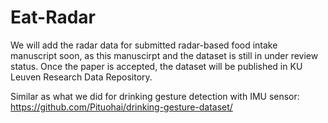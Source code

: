 # Eat-Radar
We will add the radar data for submitted radar-based food intake manuscript soon, as this manuscirpt and the dataset is still in under review status.
Once the paper is accepted, the dataset will be published in KU Leuven Research Data Repository.

Similar as what we did for drinking gesture detection with IMU sensor: https://github.com/Pituohai/drinking-gesture-dataset/
